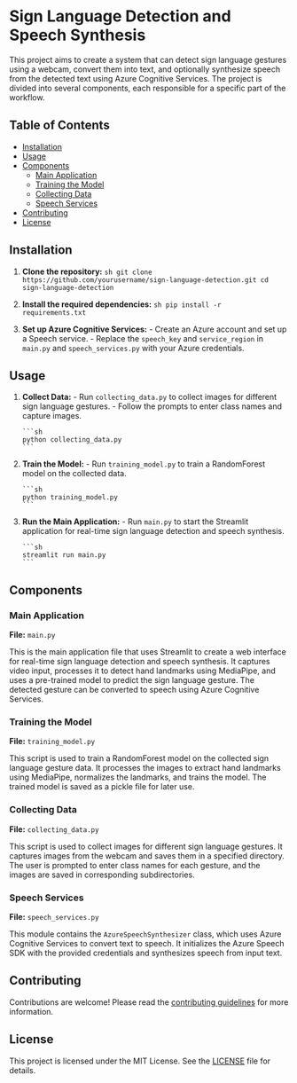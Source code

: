 # Sign Language Detection and Speech Synthesis

This project aims to create a system that can detect sign language gestures using a webcam, convert them into text, and optionally synthesize speech from the detected text using Azure Cognitive Services. The project is divided into several components, each responsible for a specific part of the workflow.

## Table of Contents

- [Installation](#installation)
- [Usage](#usage)
- [Components](#components)
  - [Main Application](#main-application)
  - [Training the Model](#training-the-model)
  - [Collecting Data](#collecting-data)
  - [Speech Services](#speech-services)
- [Contributing](#contributing)
- [License](#license)

## Installation

1. **Clone the repository:**
   `sh
    git clone https://github.com/yourusername/sign-language-detection.git
    cd sign-language-detection
    `

2. **Install the required dependencies:**
   `sh
    pip install -r requirements.txt
    `

3. **Set up Azure Cognitive Services:** - Create an Azure account and set up a Speech service. - Replace the `speech_key` and `service_region` in `main.py` and `speech_services.py` with your Azure credentials.

## Usage

1.  **Collect Data:** - Run `collecting_data.py` to collect images for different sign language gestures. - Follow the prompts to enter class names and capture images.

        ```sh
        python collecting_data.py
        ```

2.  **Train the Model:** - Run `training_model.py` to train a RandomForest model on the collected data.

        ```sh
        python training_model.py
        ```

3.  **Run the Main Application:** - Run `main.py` to start the Streamlit application for real-time sign language detection and speech synthesis.

        ```sh
        streamlit run main.py
        ```

## Components

### Main Application

**File:** `main.py`

This is the main application file that uses Streamlit to create a web interface for real-time sign language detection and speech synthesis. It captures video input, processes it to detect hand landmarks using MediaPipe, and uses a pre-trained model to predict the sign language gesture. The detected gesture can be converted to speech using Azure Cognitive Services.

### Training the Model

**File:** `training_model.py`

This script is used to train a RandomForest model on the collected sign language gesture data. It processes the images to extract hand landmarks using MediaPipe, normalizes the landmarks, and trains the model. The trained model is saved as a pickle file for later use.

### Collecting Data

**File:** `collecting_data.py`

This script is used to collect images for different sign language gestures. It captures images from the webcam and saves them in a specified directory. The user is prompted to enter class names for each gesture, and the images are saved in corresponding subdirectories.

### Speech Services

**File:** `speech_services.py`

This module contains the `AzureSpeechSynthesizer` class, which uses Azure Cognitive Services to convert text to speech. It initializes the Azure Speech SDK with the provided credentials and synthesizes speech from input text.

## Contributing

Contributions are welcome! Please read the [contributing guidelines](CONTRIBUTING.md) for more information.

## License

This project is licensed under the MIT License. See the [LICENSE](LICENSE) file for details.
